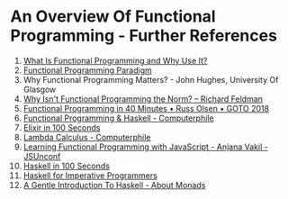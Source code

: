 # An Overview Of Functional Programming - Further References

  1. [What Is Functional Programming and Why Use It?](https://www.codingdojo.com/blog/what-is-functional-programming#:~:text=Functional%20programming%20(FP)%20is%20an,by%20applying%20and%20composing%20functions.)
  2. [Functional Programming Paradigm](https://www.geeksforgeeks.org/functional-programming-paradigm/)
  3. Why Functional Programming Matters? - John Hughes, University Of Glasgow
  4. [Why Isn't Functional Programming the Norm? – Richard Feldman](https://www.youtube.com/watch?v=QyJZzq0v7Z4)
  5. [Functional Programming in 40 Minutes • Russ Olsen • GOTO 2018](https://www.youtube.com/watch?v=0if71HOyVjY)
  6. [Functional Programming & Haskell - Computerphile](https://www.youtube.com/watch?v=LnX3B9oaKzw)
  7. [Elixir in 100 Seconds](https://www.youtube.com/watch?v=R7t7zca8SyM)
  8. [Lambda Calculus - Computerphile](https://www.youtube.com/watch?v=eis11j_iGMs)
  9. [Learning Functional Programming with JavaScript - Anjana Vakil - JSUnconf](https://www.youtube.com/watch?v=e-5obm1G_FY)
  10. [Haskell in 100 Seconds](https://www.youtube.com/watch?v=Qa8IfEeBJqk)
  11. [Haskell for Imperative Programmers](https://www.youtube.com/playlist?list=PLe7Ei6viL6jGp1Rfu0dil1JH1SHk9bgDV)
  12. [A Gentle Introduction To Haskell - About Monads](https://www.haskell.org/tutorial/monads.html)